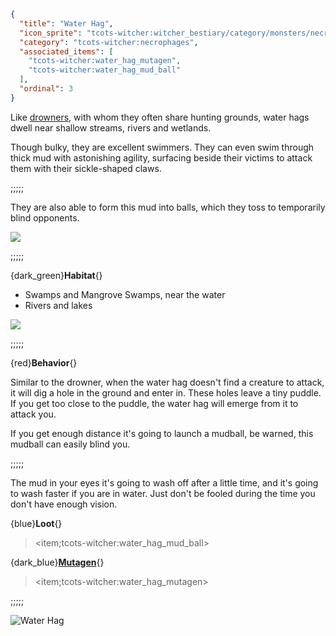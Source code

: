 ```json
{
  "title": "Water Hag",
  "icon_sprite": "tcots-witcher:witcher_bestiary/category/monsters/necrophages/water_hag",
  "category": "tcots-witcher:necrophages",
  "associated_items": [
    "tcots-witcher:water_hag_mutagen",
    "tcots-witcher:water_hag_mud_ball"
  ],
  "ordinal": 3
}
```

Like [drowners](^tcots-witcher:monsters/necrophages/drowner), with whom they often share hunting grounds, water hags
dwell near shallow streams, rivers and wetlands. 

Though bulky, they are excellent swimmers. They can even swim through thick mud with astonishing agility,
surfacing beside their victims to attack them with their sickle-shaped claws.

;;;;;

They are also able to form this mud into balls, which they toss to temporarily blind opponents.

![](tcots-witcher:textures/gui/sprites/witcher_bestiary/entries/water_hag/water_hag_main.png,fit)

;;;;;

{dark_green}**Habitat**{}
- Swamps and Mangrove Swamps, near the water
- Rivers and lakes

![](tcots-witcher:textures/gui/sprites/witcher_bestiary/entries/water_hag/water_hag_launching.png,fit)

;;;;;

{red}**Behavior**{}

Similar to the drowner, when the water hag doesn't find a creature to attack,
it will dig a hole in the ground and enter in. These holes leave a tiny puddle.
If you get too close to the puddle, the water hag will emerge from it to attack you.


If you get enough distance it's going to launch a mudball, be warned, this mudball can easily
blind you.

;;;;;

The mud in your eyes it's going to wash off after a little time, and it's going to wash faster if you are in water.
Just don't be fooled during the time you don't have enough vision.


{blue}**Loot**{}
> <item;tcots-witcher:water_hag_mud_ball>

{dark_blue}**[Mutagen](^tcots-witcher:alchemy/decoctions)**{}
> <item;tcots-witcher:water_hag_mutagen>

;;;;;




![Water Hag](tcots-witcher:textures/gui/sprites/witcher_bestiary/entries/water_hag/water_hag_full.png,fit)